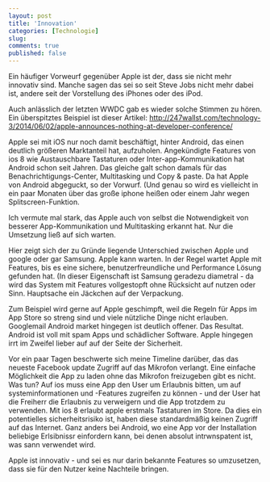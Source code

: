 ```yaml
---
layout: post
title: 'Innovation'
categories: [Technologie]
slug: 
comments: true
published: false
---
```


Ein häufiger Vorweurf gegenüber Apple ist der, dass sie nicht mehr innovativ sind. Manche sagen das sei so seit Steve Jobs nicht mehr dabei ist, andere seit der Vorstellung des iPhones oder des iPod. 

Auch anlässlich der letzten WWDC gab es wieder solche Stimmen zu hören. Ein überspitztes Beispiel ist dieser Artikel: http://247wallst.com/technology-3/2014/06/02/apple-announces-nothing-at-developer-conference/

Apple sei mit iOS nur noch damit beschäftigt, hinter Android, das einen deutlich größeren Marktanteil hat, aufzuholen. Angekündigte Features von ios 8 wie Austauschbare Tastaturen oder Inter-app-Kommunikation hat Android schon seit Jahren. Das gleiche galt schon damals für das Benachrichtigungs-Center, Multitasking und Copy & paste. Da hat Apple von Android abgeguckt, so der Vorwurf. (Und genau so wird es vielleicht in ein paar Monaten über das große iphone heißen oder einem Jahr wegen Splitscreen-Funktion. 

Ich vermute mal stark, das Apple auch von selbst die Notwendigkeit von besserer App-Kommunikation und Multitasking erkannt hat. Nur die Umsetzung ließ auf sich warten. 

Hier zeigt sich der zu Gründe liegende Unterschied zwischen Apple und google oder gar Samsung. Apple kann warten. In der Regel wartet Apple mit Features, bis es eine sichere, benutzerfreundliche und Performance Lösung gefunden hat. (In dieser Eigenschaft ist Samsung geradezu diametral - da wird das System mit Features vollgestopft ohne Rücksicht auf nutzen oder Sinn. Hauptsache ein Jäckchen auf der Verpackung. 

Zum Beispiel wird gerne auf Apple geschimpft, weil die Regeln für Apps im App Store so streng sind und viele nützliche Dinge nicht erlauben. Googlemail Android market hingegen ist deutlich offener. Das Resultat. Android ist voll mit spam Apps und schädlicher Software. Apple hingegen irrt im Zweifel lieber auf auf der Seite der Sicherheit. 

Vor ein paar Tagen beschwerte sich meine Timeline darüber, das das neueste Facebook update Zugriff auf das Mikrofon verlangt. Eine einfache Möglichkeit die App zu laden ohne das Mikrofon freizugeben gibt es nicht. Was tun? Auf ios muss eine App den User um Erlaubnis bitten, um auf systeminformationen und -Features zugreifen zu können - und der User hat die Freiherr die Erlaubnis zu verweigern und die App trotzdem zu verwenden. Mit ios 8 erlaubt apple erstmals Tastaturen im Store. Da dies ein potentielles sicherheitsrisiko ist, haben diese standardmäßig keinen Zugriff auf das Internet. Ganz anders bei Android, wo eine App vor der Installation beliebige Erlsibnissr einfordern kann, bei denen absolut intrwnspatent ist, was sann verwendet wird.

Apple ist innovativ - und sei es nur darin bekannte Features so umzusetzen, dass sie für den Nutzer keine Nachteile bringen. 